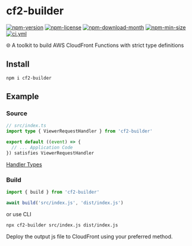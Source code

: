 <!----- BEGIN GHOST DOCS HEADER ----->

# cf2-builder

[![npm-version](https://img.shields.io/npm/v/cf2-builder)](https://npmjs.com/package/cf2-builder) [![npm-license](https://img.shields.io/npm/l/cf2-builder)](https://npmjs.com/package/cf2-builder) [![npm-download-month](https://img.shields.io/npm/dm/cf2-builder)](https://npmjs.com/package/cf2-builder) [![npm-min-size](https://img.shields.io/bundlephobia/min/cf2-builder)](https://npmjs.com/package/cf2-builder) [![ci.yml](https://github.com/jill64/cf2-builder/actions/workflows/ci.yml/badge.svg)](https://github.com/jill64/cf2-builder/actions/workflows/ci.yml)

🌐 A toolkit to build AWS CloudFront Functions with strict type definitions

<!----- END GHOST DOCS HEADER ----->

## Install

```sh
npm i cf2-builder
```

## Example

### Source

```ts:index.ts
// src/index.ts
import type { ViewerRequestHandler } from 'cf2-builder'

export default ((event) => {
  // ... Application Code
}) satisfies ViewerRequestHandler
```

[Handler Types](./src/types/index.ts)

### Build

```js
import { build } from 'cf2-builder'

await build('src/index.js', 'dist/index.js')
```

or use CLI

```sh
npx cf2-builder src/index.js dist/index.js
```

Deploy the output js file to CloudFront using your preferred method.
